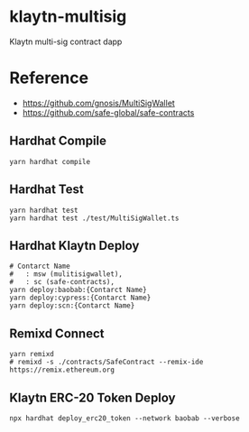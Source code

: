 # klaytn-multisig

Klaytn multi-sig contract dapp

# Reference

- https://github.com/gnosis/MultiSigWallet
- https://github.com/safe-global/safe-contracts

## Hardhat Compile

```shell
yarn hardhat compile
```

## Hardhat Test

```shell
yarn hardhat test
yarn hardhat test ./test/MultiSigWallet.ts
```

## Hardhat Klaytn Deploy

```shell
# Contarct Name
#   : msw (mulitisigwallet),
#   : sc (safe-contracts),
yarn deploy:baobab:{Contarct Name}
yarn deploy:cypress:{Contarct Name}
yarn deploy:scn:{Contarct Name}
```

## Remixd Connect

```shell
yarn remixd
# remixd -s ./contracts/SafeContract --remix-ide https://remix.ethereum.org
```

## Klaytn ERC-20 Token Deploy

```shell
npx hardhat deploy_erc20_token --network baobab --verbose
```
